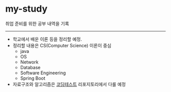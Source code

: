 # my-study
취업 준비를 위한 공부 내역을 기록

---

* 학교에서 배운 이론 등을 정리할 예정.
* 정리할 내용은 CS(Computer Science) 이론이 중심
  * java
  * OS
  * Network
  * Database
  * Software Engineering
  * Spring Boot
* 자료구조와 알고리즘은 [코딩테스트](https://github.com/seonghwanJang/Java-Coding-Test) 리포지토리에서 다룰 예정